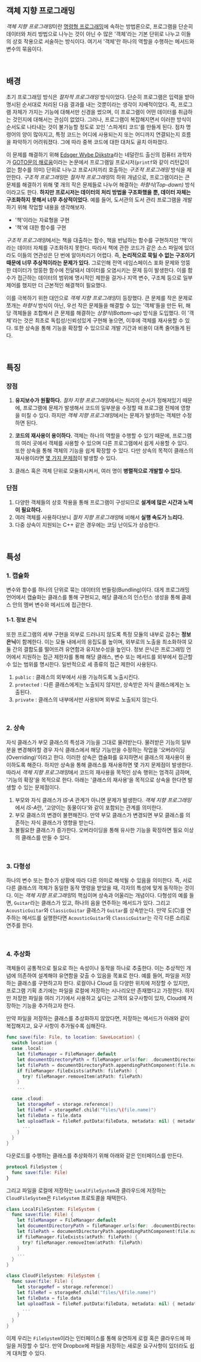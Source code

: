 ## 객체 지향 프로그래밍

*객체 지향 프로그래밍*이란 [명령형 프로그래밍](./imperative-and-declarative-programming.md/#명령형-프로그래밍)에 속하는 방법론으로, 프로그램을 단순히 데이터와 처리 방법으로 나누는 것이 아닌 수 많은 '객체'라는 기본 단위로 나누고 이들의 상호 작용으로 서술하는 방식이다. 여기서 '객체'란 하나의 역할을 수행하는 메서드와 변수의 묶음이다.

&nbsp;
## 배경

초기 프로그래밍 방식은 *절차적 프로그래밍* 방식이었다. 단순히 프로그램은 입력을 받아 명시된 순서대로 처리된 다음 결과를 내는 것뿐이라는 생각이 지배적이었다. 즉, 프로그램 자체가 가지는 기능에 대해서만 신경을 썼으며, 이 프로그램이 어떤 데이터를 취급하는 것인지에 대해서는 관심이 없었다. 그러나, 프로그램이 복잡해지면서 이러한 방식이 순서도로 나타내는 것이 불가능할 정도로 꼬인 '스파게티 코드'를 만들게 된다. 점차 명령어의 양이 많아지고, 특정 코드는 어디에 사용되는지 또는 어디까지 연결되는지 흐름을 파악하기 어려워졌다. 그에 따라 중복 코드에 대한 대처도 골치 아파졌다.

이 문제를 해결하기 위해 [Edsger Wybe Dijkstra](https://namu.wiki/w/%EC%97%90%EC%B8%A0%ED%97%88%EB%A5%B4%20%EB%8B%A4%EC%9D%B5%EC%8A%A4%ED%8A%B8%EB%9D%BC)라는 네덜란드 출신의 컴퓨터 과학자가 [GOTO문의 해로움](https://homepages.cwi.nl/~storm/teaching/reader/Dijkstra68.pdf)이라는 논문에서 프로그램일 프로시저(`printf`와 같이 리턴값이 없는 함수를 의미) 단위로 나누고 프로시저끼리 호출하는 *구조적 프로그래밍* 방식을 제안한다. *구조적 프로그래밍*은 *절차적 프로그래밍*의 하위 개념으로, 프로그램이라는 큰 문제를 해결하기 위해 몇 개의 작은 문제들로 나누어 해결하는 *하향식(Top-down)* 방식이라고도 한다. **하지만 프로시저는 데이터의 처리 방법을 구조화했을 뿐, 데이터 자체는 구조화하지 못해서 너무 추상적이었다.** 예를 들어, 도서관의 도서 관리 프로그램을 개발하기 위해 작업할 내용을 생각해보자.

- '책'이라는 자료형을 구현
- '책'에 대한 함수를 구현

*구조적 프로그래밍*에서는 책을 대출하는 함수, 책을 반납하는 함수를 구현하지만 '책'이라는 데이터 자체를 구조화하지 못한다. 따라서 책에 관한 코드가 같은 소스 파일에 있더라도 이들의 연관성은 단 번에 알아차리기 어렵다. 즉, **논리적으로 묵일 수 없는 구조이기 때문에 너무 추상적이라는 문제가 있다.** 그로인해 전역 네임스페이스 포화 문제와 엉뚱한 데이터가 엉뚱한 함수에 전달돼서 데이터를 오염시키는 문제 등이 발생한다. 이를 함수가 접근하는 데이터의 범위에 명시적인 제한을 걸거나 지역 변수, 구조체 등으로 일부 제어를 했지만 더 근본적인 해결책이 필요했다.

이를 극복하기 위한 대안으로 *객체 지향 프로그래밍*이 등장했다. 큰 문제를 작은 문제로 쪼개는 *하향식* 방식이 아닌, 우선 작은 문제들을 해결할 수 있는 '객체'들을 만든 뒤, 해당 객체들을 조합해서 큰 문제를 해결하는 *상향식(Bottom-up)* 방식을 도입했다. 이 '객체'라는 것은 최초로 독립성/신뢰성있게 구현해 놓으면, 이후에 객체를 재사용할 수 있다. 또한 상속을 통해 기능을 확장할 수 있으므로 개발 기간과 비용이 대폭 줄어들게 된다.

&nbsp;
## 특징

### 장점

1. **유지보수가 원활하다.** *절차 지향 프로그래밍*에서는 처리의 순서가 정해져있기 때문에, 프로그램에 문제가 발생해서 코드의 일부분을 수정할 때 프로그램 전체에 영향을 미칠 수 있다. 하지만 *객체 지향 프로그래밍*에서는 문제가 발생하는 객체만 수정하면 된다.

2. **코드의 재사용이 용이하다.** 객체는 하나의 역할을 수행할 수 있기 때문에, 프로그램의 여러 곳에서 객체를 사용할 수 있으며 다른 프로그램에서 쉽게 사용할 수 있다. 또한 상속을 통해 객체의 기능을 쉽게 확장할 수 있다. 다만 상속의 목적이 클래스의 재사용이라면 [몇 가지 문제점](./object-oriented-programming.md/#2-상속)이 발생할 수 있다.

3. 클래스 혹은 객체 단위로 모듈화시켜서, 여러 명이 **병렬적으로 개발할 수 있다.**

### 단점

1. 다양한 객체들의 상호 작용을 통해 프로그램이 구성되므로 **설계에 많은 시간과 노력이 필요하다.**
2. 여러 객체를 사용하다보니 *절차 지향 프로그래밍*에 비해서 **실행 속도가 느리다.**
3. 다중 상속이 지원되는 C++ 같은 경우에는 코딩 난이도가 상승한다.

&nbsp;
## 특성

### 1. 캡슐화

변수와 함수를 하나의 단위로 묶는 데이터의 번들링(Bundling)이다. 대게 프로그래밍 언어에서 캡슐화는 클래스를 통해 구현되고, 해당 클래스의 인스턴스 생성을 통해 클래스 안의 멤버 변수와 메서드에 접근한다.

#### 1-1. 정보 은닉

또한 프로그램의 세부 구현을 외부로 드러나지 않도록 특정 모듈의 내부로 감추는 **정보 은닉**이 함께한다. 이는 모듈 내에서의 응집도를 높이며, 외부로의 노출을 최소화하여 모둘 간의 결합도를 떨어뜨려 유연함과 유지보수성을 높인다. 정보 은닉은 프로그래밍 언어에서 지원하는 접근 제한자를 통해 해당 클래스, 변수 또는 메서드를 외부에서 접근할 수 있는 범위를 명시한다. 일반적으로 세 종류의 접근 제한이 사용된다.

1. `public` : 클래스의 외부에서 사용 가능하도록 노출시킨다.
2. `protected` : 다른 클래스에게는 노출되지 않지만, 상속받은 자식 클래스에게는 노출된다.
3. `private` : 클래스의 내부에서만 사용되며 외부로 노출되지 않는다.

&nbsp;
### 2. 상속

자식 클래스가 부모 클래스의 특성과 기능을 그대로 물려받는다. 물려받은 기능의 일부분을 변경해야할 경우 자식 클래스에서 해당 기능만을 수정하는 작업을 '오버라이딩(Overriding)'이라고 한다. 이러한 상속은 캡슐화를 유지하면서 클래스의 재사용이 용이하도록 해준다. 하지만 상속을 통해 클래스를 재사용하면 몇 가지 문제점이 발생한다. 따라서 *객체 지향 프로그래밍*에서 코드의 재사용을 목적인 상속 행위는 엄격히 금하며, '기능의 확장'을 목적으로 한다. 아래는 '클래스의 재사용'을 목적으로 상속을 한다면 발생할 수 있는 문제점이다.

1. 부모와 자식 클래스가 *IS-A* 관계가 아니면 문제가 발생한다. *객체 지향 프로그래밍*에서 *IS-A*란, '고양이는 동물이다'와 같이 포함되는 관계를 의미한다.
2. 부모 클래스의 변경이 불편해진다. 만약 부모 클래스가 변경되면 부모 클래스를 의존하는 자식 클래스가 영향을 받는다.
3. 불필요한 클래스가 증가한다. 오버라이딩을 통해 유사한 기능을 확장하면 필요 이상의 클래스를 만들 수 있다.

&nbsp;
### 3. 다형성

하나의 변수 또는 함수가 상황에 따라 다른 의미로 해석될 수 있음을 의미한다. 즉, 서로 다른 클래스의 객체가 동일한 동작 명령을 받았을 때, 각자의 특성에 맞게 동작하는 것이다. 이는 *객체 지향 프로그래밍*의 핵심이며 상속과 어울리는 개념이다. 다형성의 예를 들면, `Guitar`라는 클래스가 있고, 하나의 음을 연주하는 메서드가 있다. 그리고 `AcousticGuitar`와 `ClassicGuitar` 클래스가 `Guitar`를 상속받는다. 만약 도(C)를 연주하는 메서드를 실행한다면 `AcousticGuitar`와 `ClassicGuitar`는 각각 다른 소리로 연주를 한다.

&nbsp;
### 4. 추상화

객체들이 공통적으로 필요로 하는 속성이나 동작을 하나로 추출한다. 이는 추상적인 개념에 의존하여 설계해야 유연함을 갖출 수 있음을 목표로 한다. 예를 들어, 파일을 저장하는 클래스를 구현하고자 한다. 로컬이나 Cloud 등 다양한 위치에 저장할 수 있지만, 프로그램 기획 초기에는 파일을 로컬에 저장하는 시나리오만 존재했다고 가정한다. 하지만 저장한 파일을 여러 기기에서 사용하고 싶다는 고객의 요구사항이 있자, Cloud에 저장하는 기능을 추가하고자 한다. 

만약 파일을 저장하는 클래스를 추상화하지 않았다면, 저장하는 메서드가 아래와 같이 복잡해지고, 요구 사항이 추가될수록 심해진다.

```swift
func save(file: File, to location: SaveLocation) {
  switch location {
  case .local:
    let fileManager = FileManager.default
    let documentDirectoryPath = fileManager.urls(for: .documentDirectory, in: .userDomainMask)[0]
    let filePath = documentDirectoryPath.appendingPathComponent(file.name)
    if fileManager.fileExists(atPath: filePath) {
      try? fileManager.removeItem(atPath: filePath)
    }
    ...
        
  case .cloud:
    let storageRef = storage.reference()
    let fileRef = storageRef.child("files/\(file.name)")
    let fileData = file.data
    let uploadTask = fileRef.putData(fileData, metadata: nil) { metadata, error in 
      ...
    }
  }
}
```

다운로드를 수행하는 클래스를 추상화하기 위해 아래와 같은 인터페이스를 만든다.

```swift
protocol FileSystem {
  func save(file: File)
}
```

그리고 파일을 로컬에 저장하는 `LocalFileSystem`과 클라우드에 저장하는 `CloudFileSystem`은 `FileSystem` 프로토콜을 채택한다.

```swift
class LocalFileSystem: FileSystem {
  func save(file: File) {
    let fileManager = FileManager.default
    let documentDirectoryPath = fileManager.urls(for: .documentDirectory, in: .userDomainMask)[0]
    let filePath = documentDirectoryPath.appendingPathComponent(file.name)
    if fileManager.fileExists(atPath: filePath) {
      try? fileManager.removeItem(atPath: filePath)
    }
    ...
  }
}

class CloudFileSystem: FileSystem {
  func save(file: File) {
    let storageRef = storage.reference()
    let fileRef = storageRef.child("files/\(file.name)")
    let fileData = file.data
    let uploadTask = fileRef.putData(fileData, metadata: nil) { metadata, error in 
      ...
    }
  }
}
```

이제 우리는 `FileSystem`이라는 인터페이스를 통해 유연하게 로컬 혹은 클라우드에 파일을 저장할 수 있다. 만약 Dropbox에 파일을 저장하는 새로운 요구사항이 있더라도 쉽게 대처할 수 있다.